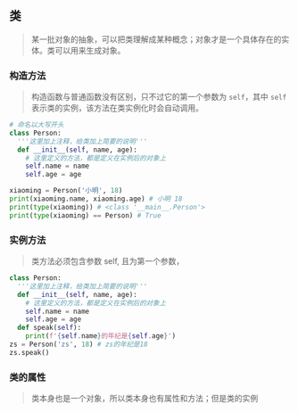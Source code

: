 ## 类
> 某一批对象的抽象，可以把类理解成某种概念；对象才是一个具体存在的实体。类可以用来生成对象。


### 构造方法
> 构造函数与普通函数没有区别，只不过它的第一个参数为 `self`，其中 `self` 表示类的实例，该方法在类实例化时会自动调用。
```py
# 命名以大写开头
class Person:
  '''这里加上注释，给类加上简要的说明'''
  def __init__(self, name, age):
    # 这里定义的方法，都是定义在实例后的对象上
    self.name = name
    self.age = age

xiaoming = Person('小明', 18)
print(xiaoming.name, xiaoming.age) # 小明 18
print(type(xiaoming)) # <class '__main__.Person'>
print(type(xiaoming) == Person) # True
```

### 实例方法
> 类方法必须包含参数 self, 且为第一个参数，
```py
class Person:
  '''这里加上注释，给类加上简要的说明'''
  def __init__(self, name, age):
    # 这里定义的方法，都是定义在实例后的对象上
    self.name = name
    self.age = age
  def speak(self):
    print(f'{self.name}的年纪是{self.age}')
zs = Person('zs', 18) # zs的年纪是18
zs.speak()
```


### 类的属性
> 类本身也是一个对象，所以类本身也有属性和方法；但是类的实例
```py


```